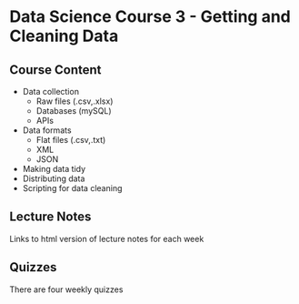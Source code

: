 # Data Science Course 3 - Getting and Cleaning Data

## Course Content
* Data collection
  * Raw files (.csv,.xlsx)
  * Databases (mySQL)
  * APIs
* Data formats
  * Flat files (.csv,.txt)
  * XML
  * JSON
* Making data tidy
* Distributing data
* Scripting for data cleaning

## Lecture Notes  
Links to html version of lecture notes for each week

## Quizzes  
There are four weekly quizzes
